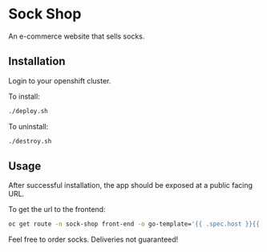 # Sock Shop

An e-commerce website that sells socks.

## Installation

Login to your openshift cluster. 

To install:

```bash
./deploy.sh
```

To uninstall:

```bash
./destroy.sh
```

## Usage

After successful installation, the app should be exposed at a public facing URL.

To get the url to the frontend:

```bash
oc get route -n sock-shop front-end -o go-template='{{ .spec.host }}{{ println }}'
```

Feel free to order socks. Deliveries not guaranteed! 




